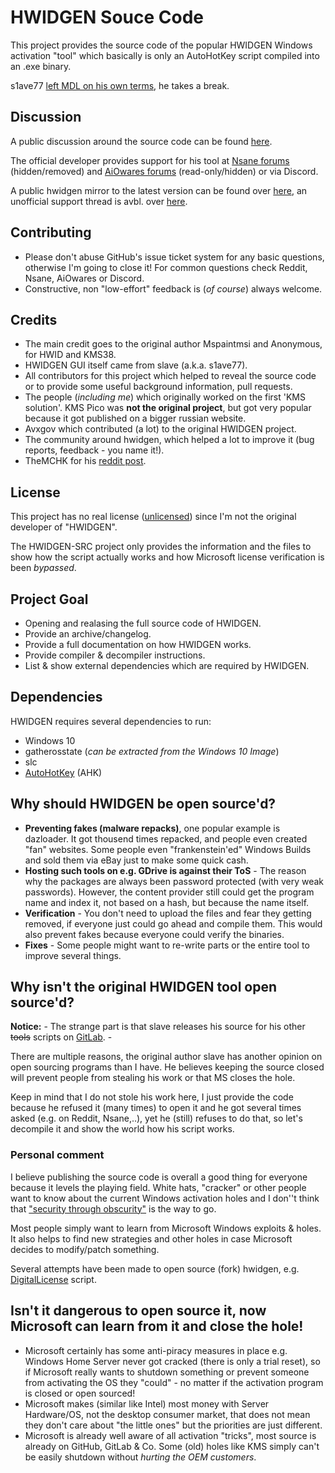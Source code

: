# HWIDGEN Souce Code

This project provides the source code of the popular HWIDGEN Windows activation "tool" which basically is only an AutoHotKey script compiled into an .exe binary. 

 s1ave77 [left MDL on his own terms](https://forums.mydigitallife.net/threads/kms38.80015/#post-1538193), he takes a break.

## Discussion
A public discussion around the source code can be found [here](https://old.reddit.com/r/Piracy/comments/d654al/contribution_hwidgen_source_code/). 

The official developer provides support for his tool at [Nsane forums](https://www.nsaneforums.com/topic/312871-windows-10-digital-license-hwid-generation-without-kms-or-predecessor-installupgrade) (hidden/removed) and [AiOwares forums](https://www.aiowares.com/showthread.php?tid=246) (read-only/hidden) or via Discord. 

A public hwidgen mirror to the latest version can be found over [here](https://saidit.net/s/sjain_guides/comments/9p3/hwidkms38genmk6_download_and_usage_guide/), an unofficial support thread is avbl. over [here](https://www.reddit.com/r/Piracy/comments/d654al/contribution_hwidgen_source_code). 


## Contributing
* Please don't abuse GitHub's issue ticket system for any basic questions, otherwise I'm going to close it! For common questions check Reddit, Nsane, AiOwares or Discord.
* Constructive, non "low-effort" feedback is (_of course_) always welcome.


## Credits
* The main credit goes to the original author Mspaintmsi and Anonymous, for HWID and KMS38.
* HWIDGEN GUI itself came from slave (a.k.a. s1ave77). 
* All contributors for this project which helped to reveal the source code or to provide some useful background information, pull requests. 
* The people (_including me_) which originally worked on the first 'KMS solution'. KMS Pico was **not the original project**, but got very popular because it got published on a bigger russian website.
* Avxgov which contributed (a lot) to the original HWIDGEN project.
* The community around hwidgen, which helped a lot to improve it (bug reports, feedback - you name it!).
* TheMCHK for his [reddit post](https://www.reddit.com/r/Piracy/comments/d654al/contribution_hwidgen_source_code).


## License
This project has no real license ([unlicensed](https://github.com/CHEF-KOCH/HWIDGEN-SRC/blob/master/LICENSE)) since I'm not the original developer of "HWIDGEN". 

The HWIDGEN-SRC project only provides the information and the files to show how the script actually works and how Microsoft license verification is been _bypassed_.


## Project Goal
* Opening and realasing the full source code of HWIDGEN.
* Provide an archive/changelog.
* Provide a full documentation on how HWIDGEN works.
* Provide compiler & decompiler instructions.
* List & show external dependencies which are required by HWIDGEN.


## Dependencies

HWIDGEN requires several dependencies to run:

* Windows 10
* gatherosstate (_can be extracted from the Windows 10 Image_)
* slc
* [AutoHotKey](https://www.autohotkey.com) (AHK)

## Why should HWIDGEN be open source'd?
* **Preventing fakes (malware repacks)**, one popular example is dazloader. It got thousend times repacked, and people even created "fan" websites. Some people even "frankenstein'ed" Windows Builds and sold them via eBay just to make some quick cash.
* **Hosting such tools on e.g. GDrive is against their ToS** - The reason why the packages are always been password protected (with very weak passwords). However, the content provider still could get the program name and index it, not based on a hash, but because the name itself.
* **Verification** - You don't need to upload the files and fear they getting removed, if everyone just could go ahead and compile them. This would also prevent fakes because everyone could verify the binaries.
* **Fixes** - Some people might want to re-write parts or the entire tool to improve several things.


## Why isn't the original HWIDGEN tool open source'd?

**Notice:** - The strange part is that slave releases his source for his other ~~tools~~ scripts on [GitLab](https://gitlab.com/s1ave77). - 

There are multiple reasons, the original author slave has another opinion on open sourcing programs than I have. He believes keeping the source closed will prevent people from stealing his work or that MS closes the hole. 

Keep in mind that I do not stole his work here, I just provide the code because he refused it (many times) to open it and he got several times asked (e.g. on Reddit, Nsane,..), yet he (still) refuses to do that, so let's decompile it and show the world how his script works. 


### Personal comment
I believe publishing the source code is overall a good thing for everyone because it levels the playing field. White hats, "cracker" or other people want to know about the current Windows activation holes and I don''t think that ["security through obscurity"](https://en.wikipedia.org/wiki/Security_through_obscurity) is the way to go. 

Most people simply want to learn from Microsoft Windows exploits & holes. It also helps to find new strategies and other holes in case Microsoft decides to modify/patch something.

Several attempts have been made to open source (fork) hwidgen, e.g. [DigitalLicense](https://github.com/ARAlex143/activator) script.


## Isn't it dangerous to open source it, now Microsoft can learn from it and close the hole!
* Microsoft certainly has some anti-piracy measures in place e.g. Windows Home Server never got cracked (there is only a trial reset), so if Microsoft really wants to shutdown something or prevent someone from activating the OS they "could" - no matter if the activation program is closed or open sourced!
* Microsoft makes (similar like Intel) most money with Server Hardware/OS, not the desktop consumer market, that does not mean they don't care about "the little ones" but the priorities are just different. 
* Microsoft is already well aware of all activation "tricks", most source is already on GitHub, GitLab & Co. Some (old) holes like KMS simply can't be easily shutdown without _hurting the OEM customers_.

